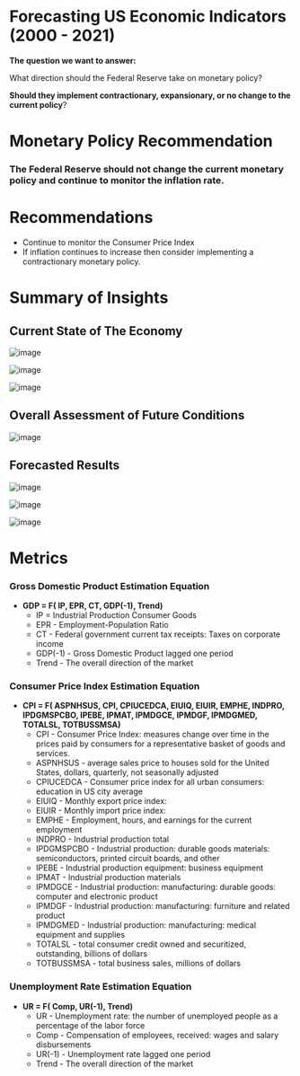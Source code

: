 # Forecasting US Economic Indicators (2000 - 2021)
**The question we want to answer:** 

What direction should the Federal Reserve take on monetary policy?

**Should they implement contractionary, expansionary, or no change to the current policy**? 

# Monetary Policy Recommendation 

### The Federal Reserve should not change the current monetary policy and continue to monitor the inflation rate.

# Recommendations
- Continue to monitor the Consumer Price Index
- If inflation continues to increase then consider implementing a contractionary monetary policy.

# Summary of Insights
## Current State of The Economy
![image](https://github.com/user-attachments/assets/d548f9e1-eaec-42cb-a3a6-e8dc6ce6ca8d)

![image](https://github.com/user-attachments/assets/a1015862-582d-4868-99f1-a105b3372327)

![image](https://github.com/user-attachments/assets/c867d6f2-c35e-49d1-b3ff-9ccbea796bbc)


## Overall Assessment of Future Conditions
![image](https://github.com/user-attachments/assets/0b4ce315-f19e-458c-abf8-809b9a8c2af4)

## Forecasted Results

![image](https://github.com/user-attachments/assets/4ef4081e-21f7-4d82-bc1e-d9187407cb07)

![image](https://github.com/user-attachments/assets/4d402ff4-23e1-4ff9-90f1-e4f4c0627aa8)

![image](https://github.com/user-attachments/assets/b82d07ae-eec8-4fc1-9ad1-701e698724c2)

# Metrics
### Gross Domestic Product Estimation Equation
- **GDP = F( IP, EPR, CT, GDP(-1), Trend)**
  - IP = Industrial Production Consumer Goods
  - EPR - Employment-Population Ratio
  - CT - Federal government current tax receipts: Taxes on corporate income
  - GDP(-1) - Gross Domestic Product lagged one period
  - Trend - The overall direction of the market
### Consumer Price Index Estimation Equation
- **CPI = F( ASPNHSUS, CPI, CPIUCEDCA, EIUIQ, EIUIR, EMPHE, INDPRO, IPDGMSPCBO, IPEBE, IPMAT, IPMDGCE, IPMDGF, IPMDGMED, TOTALSL, TOTBUSSMSA)**
  - CPI - Consumer Price Index: measures change over time in the prices paid by consumers for a representative basket of goods and services.
  - ASPNHSUS - average sales price to houses sold for the United States, dollars, quarterly, not seasonally adjusted
  - CPIUCEDCA - Consumer price index for all urban consumers: education in US city average
  -  EIUIQ - Monthly export price index:
  -  EIUIR - Monthly import price index:
  -  EMPHE - Employment, hours, and earnings for the current employment
  -  INDPRO - Industrial production total
  -  IPDGMSPCBO - Industrial production: durable goods materials: semiconductors, printed circuit boards, and other
  -  IPEBE - Industrial production equipment: business equipment
  -  IPMAT - Industrial production materials
  -  IPMDGCE - Industrial production: manufacturing: durable goods: computer and electronic product
  -  IPMDGF - Industrial production: manufacturing: furniture and related product 
  -  IPMDGMED - Industrial production: manufacturing: medical equipment and supplies
  -  TOTALSL - total consumer credit owned and securitized, outstanding, billions of dollars
  -  TOTBUSSMSA - total business sales, millions of dollars
### Unemployment Rate Estimation Equation
- **UR = F( Comp, UR(-1), Trend)**
  - UR - Unemployment rate: the number of unemployed people as a percentage of the labor force
  - Comp - Compensation of employees, received: wages and salary disbursements
  - UR(-1) - Unemployment rate lagged one period
  - Trend - The overall direction of the market

